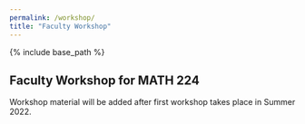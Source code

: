 ```yaml
---
permalink: /workshop/
title: "Faculty Workshop"
---
```

  
{% include base_path %}

## Faculty Workshop for MATH 224

Workshop material will be added after first workshop takes place in Summer 2022.

